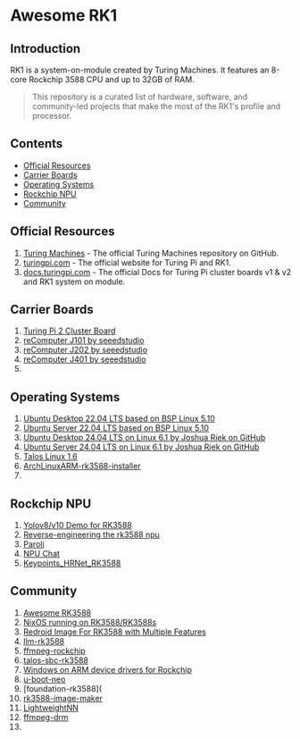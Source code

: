 # Awesome RK1

## Introduction 

RK1 is a system-on-module created by Turing Machines. It features an 8-core Rockchip 3588 CPU and up to 32GB of RAM.

> This repository is a curated list of hardware, software, and community-led projects that make the most of the RK1's profile and processor.

## Contents

- [Official Resources](#official-resources)
- [Carrier Boards](#carrier-boards)
- [Operating Systems](#operating-systems)
- [Rockchip NPU](#rockchip-npu)
- [Community](#community)

## Official Resources
1. [Turing Machines](https://github.com/turing-machines) - The official Turing Machines repository on GitHub.
2. [turingpi.com](https://turingpi.com) - The official website for Turing Pi and RK1.
3. [docs.turingpi.com](https://docs.turingpi.com) - The official Docs for Turing Pi cluster boards v1 & v2 and RK1 system on module.

## Carrier Boards
1. [Turing Pi 2 Cluster Board](https://turingpi.com/product/turing-pi-2-5/)
2. [reComputer J101 by seeedstudio](https://www.seeedstudio.com/reComputer-J101-v2-Carrier-Board-for-Jetson-Nano-p-5396.html)
3. [reComputer J202 by seeedstudio](https://www.seeedstudio.com/reComputer-J202-Carrier-Board-for-Jetson-Xavier-NX-p-5397.html)
4. [reComputer J401 by seeedstudio](https://www.seeedstudio.com/reComputer-J401-Carrier-Board-for-Jetson-Orin-NX-Orin-Nano-p-5636.html)
5. 

## Operating Systems
1. [Ubuntu Desktop 22.04 LTS based on BSP Linux 5.10](https://firmware.turingpi.com/turing-rk1/ubuntu_22.04_rockchip_linux/)
2. [Ubuntu Server 22.04 LTS based on BSP Linux 5.10](https://firmware.turingpi.com/turing-rk1/ubuntu_22.04_rockchip_linux/)
3. [Ubuntu Desktop 24.04 LTS on Linux 6.1 by Joshua Riek on GitHub](https://joshua-riek.github.io/ubuntu-rockchip-download/boards/turing-rk1.html)
4. [Ubuntu Server 24.04 LTS on Linux 6.1 by Joshua Riek on GitHub](https://joshua-riek.github.io/ubuntu-rockchip-download/boards/turing-rk1.html)
5. [Talos Linux 1.6](https://firmware.turingpi.com/turing-rk1/talos/)
6. [ArchLinuxARM-rk3588-installer](https://github.com/SputnikRocket/ArchLinuxARM-rk3588-installer)
7. 

## Rockchip NPU
1. [Yolov8/v10 Demo for RK3588](https://github.com/kaylorchen/rk3588-yolo-demo)
3. [Reverse-engineering the rk3588 npu](https://github.com/mtx512/rk3588-npu)
4. [Paroli](https://github.com/marty1885/paroli)
5. [NPU Chat](https://github.com/av1d/NPU-Chat)
6. [Keypoints_HRNet_RK3588](https://github.com/Applied-Deep-Learning-Lab/Keypoints_HRNet_RK3588)

## Community
1. [Awesome RK3588](https://github.com/choushunn/awesome-RK3588)
2. [NixOS running on RK3588/RK3588s](https://github.com/ryan4yin/nixos-rk3588)
3. [Redroid Image For RK3588 with Multiple Features](https://github.com/CNflysky/redroid-rk3588)
4. [llm-rk3588](https://github.com/Chrisz236/llm-rk3588)
5. [ffmpeg-rockchip](https://github.com/nyanmisaka/ffmpeg-rockchip)
6. [talos-sbc-rk3588](https://github.com/milas/talos-sbc-rk3588)
7. [Windows on ARM device drivers for Rockchip](https://github.com/worproject/Rockchip-Windows-Drivers)
8. [u-boot-neo](https://github.com/shimmyshai00/u-boot-neo)
9. [foundation-rk3588](
10. [rk3588-image-maker](https://github.com/openFyde/rk3588-image-maker)
11. [LightweightNN](https://github.com/xtuzhu/LightweightNN)
12. [ffmpeg-drm](https://github.com/avafinger/ffmpeg-drm)
13. 
